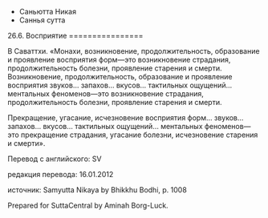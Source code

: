 









* Саньютта Никая
* Саннья сутта


26\.6\. Восприятие
\=\=\=\=\=\=\=\=\=\=\=\=\=\=\=\=



В Саваттхи\. «Монахи, возникновение, продолжительность, образование и проявление восприятия форм—это возникновение страдания, продолжительность болезни, проявление старения и смерти\. Возникновение, продолжительность, образование и проявление восприятия звуков… запахов… вкусов… тактильных ощущений… ментальных феноменов—это возникновение страдания, продолжительность болезни, проявление старения и смерти\.


Прекращение, угасание, исчезновение восприятия форм… звуков… запахов… вкусов… тактильных ощущений… ментальных феноменов—это прекращение страдания, угасание болезни, исчезновение старения и смерти»\.



Перевод с английского: SV


редакция перевода: 16\.01\.2012


источник: Samyutta Nikaya by Bhikkhu Bodhi, p\. 1008


Prepared for SuttaCentral by Aminah Borg\-Luck\.






